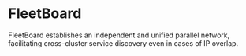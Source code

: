 # FleetBoard

FleetBoard establishes an independent and unified parallel network, facilitating cross-cluster service discovery even in cases of IP overlap.
